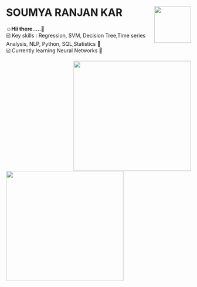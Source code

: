 # **SOUMYA RANJAN KAR** <img align='right' src="https://media.giphy.com/media/MeJgB3yMMwIaHmKD4z/giphy.gif" width="100" height="100">

:relaxed:**Hii there.....**:wave:<br>
:ballot_box_with_check: Key skills : Regression, SVM, Decision Tree,Time series Analysis, NLP, Python, SQL,Statistics :cowboy_hat_face:<br>
:ballot_box_with_check: Currently learning Neural Networks :blue_book:<br>

<p>
<img align="right" src="https://media.giphy.com/media/M9gbBd9nbDrOTu1Mqx/giphy.gif" width="320" height="300">
<img align="left" src="https://media.giphy.com/media/TJP7EH5i1fB2rKeWbf/giphy.gif" width="320" height="300" >
</p>

